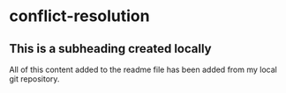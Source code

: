 # conflict-resolution

## This is a subheading created locally

All of this content added to the readme file has been added from my local git repository. 
